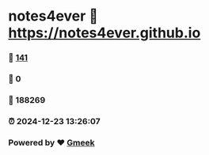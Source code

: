 # notes4ever :link: https://notes4ever.github.io 
### :page_facing_up: [141](https://notes4ever.github.io/tag.html) 
### :speech_balloon: 0 
### :hibiscus: 188269 
### :alarm_clock: 2024-12-23 13:26:07 
### Powered by :heart: [Gmeek](https://github.com/Meekdai/Gmeek)
